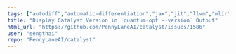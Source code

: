 ```yaml
---
tags: ["autodiff","automatic-differentiation","jax","jit","llvm","mlir","pennylane","python","qir","quantum","quantum-compiler","quantum-computing"]
title: "Display Catalyst Version in `quantum-opt --version` Output"
html_url: "https://github.com/PennyLaneAI/catalyst/issues/1586"
user: "sengthai"
repo: "PennyLaneAI/catalyst"
---
```


